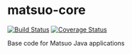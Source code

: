 # matsuo-core

[![Build Status](https://travis-ci.org/tunguski/matsuo-core.svg?branch=master)](https://travis-ci.org/tunguski/matsuo-core) 
[![Coverage Status](https://coveralls.io/repos/tunguski/matsuo-core/badge.png?branch=master)](https://coveralls.io/r/tunguski/matsuo-core?branch=master)

Base code for Matsuo Java applications
